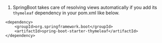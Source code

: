 1. SpringBoot takes care of resolving views automatically if you add its `thymeleaf` dependency in your pom.xml like below.
```
<dependency>
	<groupId>org.springframework.boot</groupId>
	<artifactId>spring-boot-starter-thymeleaf</artifactId>
</dependency>
```
